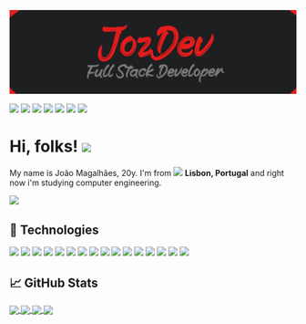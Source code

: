 <!-- More info, tips and tricks for making GitHub Profile README can be found in my article at https://towardsdatascience.com/build-a-stunning-readme-for-your-github-profile-9b80434fe5d7 -->

[![Header](https://raw.githubusercontent.com/jozdev/jozdev/main/header.png "Header")](https://github.com/jozdev/)

<a href="#"><img src="https://img.shields.io/badge/twitter-%231DA1F2.svg?&style=for-the-badge&logo=twitter&logoColor=white"></a>
<a href="#"><img src="https://img.shields.io/badge/medium-%2312100E.svg?&style=for-the-badge&logo=medium&logoColor=white"></a>
<a href="#"><img src="https://img.shields.io/badge/linkedin-%230077B5.svg?&style=for-the-badge&logo=linkedin&logoColor=white"></a>
<a href="#"><img src="https://img.shields.io/badge/stack%20overflow-FE7A16?logo=stack-overflow&logoColor=white&style=for-the-badge"></a>
<a href="#"><img src="https://img.shields.io/badge/instagram-%23E4405F.svg?&style=for-the-badge&logo=instagram&logoColor=white"></a>
<a href="#"><img src="https://img.shields.io/badge/discord-%237289DA.svg?&style=for-the-badge&logo=discord&logoColor=white"></a>
<a href="#"><img src="https://img.shields.io/badge/Crunchyroll-F47521?logo=Crunchyroll&logoColor=white&style=for-the-badge"></a>




# Hi, folks! <img src="https://raw.githubusercontent.com/MartinHeinz/MartinHeinz/master/wave.gif" width="30px">

My name is João Magalhães, 20y. I'm from <img src="https://image.flaticon.com/icons/svg/197/197463.svg" width="13"/> <b>Lisbon, Portugal</b> and right now i'm studying computer engineering. <br>

![](https://komarev.com/ghpvc/?username=jozdev)

## 🔧 Technologies
![](https://img.shields.io/badge/OS-Linux-informational?style=flat&logo=linux&logoColor=white&color=red)
![](https://img.shields.io/badge/Code-VisualStudioCode-informational?style=flat&logo=visual-studio-code&logoColor=white&color=red)
![](https://img.shields.io/badge/Code-Python-informational?style=flat&logo=python&logoColor=white&color=red)
![](https://img.shields.io/badge/Code-JavaScript-informational?style=flat&logo=javascript&logoColor=white&color=red)
![](https://img.shields.io/badge/Code-PHP-informational?style=flat&logo=php&logoColor=white&color=red)
![](https://img.shields.io/badge/Code-React-informational?style=flat&logo=react&logoColor=white&color=red)
![](https://img.shields.io/badge/Code-Vue-informational?style=flat&logo=vue.js&logoColor=white&color=red)
![](https://img.shields.io/badge/Code-HTML5-informational?style=flat&logo=html5&logoColor=white&color=red)
![](https://img.shields.io/badge/Code-CSS3-informational?style=flat&logo=css3&logoColor=white&color=red)
![](https://img.shields.io/badge/Tools-PostgreSQL-informational?style=flat&logo=postgresql&logoColor=white&color=red)
![](https://img.shields.io/badge/Tools-MySQL-informational?style=flat&logo=mysql&logoColor=white&color=red)
![](https://img.shields.io/badge/Tools-MongoDB-informational?style=flat&logo=mongodb&logoColor=white&color=red)
![](https://img.shields.io/badge/Tools-Postman-informational?style=flat&logo=postman&logoColor=white&color=red)
![](https://img.shields.io/badge/Framework-JQuery-informational?style=flat&logo=jquery&logoColor=white&color=red)
![](https://img.shields.io/badge/Framework-Flask-informational?style=flat&logo=flask&logoColor=white&color=red)
![](https://img.shields.io/badge/Environment-NodeJS-informational?style=flat&logo=node.js&logoColor=white&color=red)





## &#x1f4c8; GitHub Stats



<a href="https://github.com/jozdev/trackercovid">
  <img align="center" src="https://github-readme-stats.vercel.app/api/pin/?username=jozdev&repo=trackercovid&title_color=ffffff&text_color=c9cacc&icon_color=db3939&bg_color=1d1f21" />
</a>
<a href="https://github.com/jozdev/orangeanime">
  <img align="center" src="https://github-readme-stats.vercel.app/api/pin/?username=jozdev&repo=orangeanime&title_color=ffffff&text_color=c9cacc&icon_color=db3939&bg_color=1d1f21" />
</a>    
<a href="https://github.com/jozdev/instagramautomation">
  <img align="center" src="https://github-readme-stats.vercel.app/api/pin/?username=jozdev&repo=instagramautomation&title_color=ffffff&text_color=c9cacc&icon_color=db3939&bg_color=1d1f21" />
</a>
<a href="https://github.com/jozdev/animecrawlerapi">
  <img align="center" src="https://github-readme-stats.vercel.app/api/pin/?username=jozdev&repo=animecrawlerapi&title_color=ffffff&text_color=c9cacc&icon_color=db3939&bg_color=1d1f21" />
</a>   



